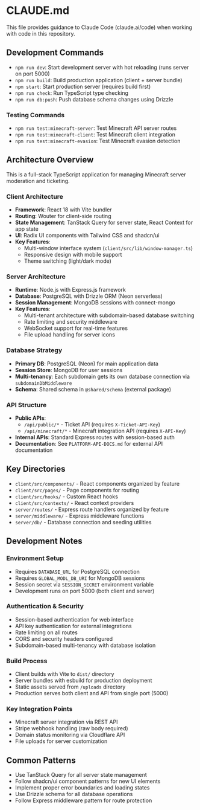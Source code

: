 # CLAUDE.md

This file provides guidance to Claude Code (claude.ai/code) when working with code in this repository.

## Development Commands

- `npm run dev`: Start development server with hot reloading (runs server on port 5000)
- `npm run build`: Build production application (client + server bundle)
- `npm start`: Start production server (requires build first)
- `npm run check`: Run TypeScript type checking
- `npm run db:push`: Push database schema changes using Drizzle

### Testing Commands

- `npm run test:minecraft-server`: Test Minecraft API server routes
- `npm run test:minecraft-client`: Test Minecraft client integration
- `npm run test:minecraft-evasion`: Test Minecraft evasion detection

## Architecture Overview

This is a full-stack TypeScript application for managing Minecraft server moderation and ticketing.

### Client Architecture
- **Framework**: React 18 with Vite bundler
- **Routing**: Wouter for client-side routing
- **State Management**: TanStack Query for server state, React Context for app state
- **UI**: Radix UI components with Tailwind CSS and shadcn/ui
- **Key Features**: 
  - Multi-window interface system (`client/src/lib/window-manager.ts`)
  - Responsive design with mobile support
  - Theme switching (light/dark mode)

### Server Architecture
- **Runtime**: Node.js with Express.js framework
- **Database**: PostgreSQL with Drizzle ORM (Neon serverless)
- **Session Management**: MongoDB sessions with connect-mongo
- **Key Features**:
  - Multi-tenant architecture with subdomain-based database switching
  - Rate limiting and security middleware
  - WebSocket support for real-time features
  - File upload handling for server icons

### Database Strategy
- **Primary DB**: PostgreSQL (Neon) for main application data
- **Session Store**: MongoDB for user sessions
- **Multi-tenancy**: Each subdomain gets its own database connection via `subdomainDbMiddleware`
- **Schema**: Shared schema in `@shared/schema` (external package)

### API Structure
- **Public APIs**: 
  - `/api/public/*` - Ticket API (requires `X-Ticket-API-Key`)
  - `/api/minecraft/*` - Minecraft integration API (requires `X-API-Key`)
- **Internal APIs**: Standard Express routes with session-based auth
- **Documentation**: See `PLATFORM-API-DOCS.md` for external API documentation

## Key Directories

- `client/src/components/` - React components organized by feature
- `client/src/pages/` - Page components for routing
- `client/src/hooks/` - Custom React hooks
- `client/src/contexts/` - React context providers
- `server/routes/` - Express route handlers organized by feature
- `server/middleware/` - Express middleware functions
- `server/db/` - Database connection and seeding utilities

## Development Notes

### Environment Setup
- Requires `DATABASE_URL` for PostgreSQL connection
- Requires `GLOBAL_MODL_DB_URI` for MongoDB sessions
- Session secret via `SESSION_SECRET` environment variable
- Development runs on port 5000 (both client and server)

### Authentication & Security
- Session-based authentication for web interface
- API key authentication for external integrations
- Rate limiting on all routes
- CORS and security headers configured
- Subdomain-based multi-tenancy with database isolation

### Build Process
- Client builds with Vite to `dist/` directory
- Server bundles with esbuild for production deployment
- Static assets served from `/uploads` directory
- Production serves both client and API from single port (5000)

### Key Integration Points
- Minecraft server integration via REST API
- Stripe webhook handling (raw body required)
- Domain status monitoring via Cloudflare API
- File uploads for server customization

## Common Patterns

- Use TanStack Query for all server state management
- Follow shadcn/ui component patterns for new UI elements
- Implement proper error boundaries and loading states
- Use Drizzle schema for all database operations
- Follow Express middleware pattern for route protection